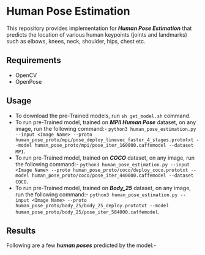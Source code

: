 # Human Pose Estimation

This repository provides implementation for ***Human Pose Estimation*** that predicts the location of various human keypoints (joints and landmarks) such as elbows, knees, neck, shoulder, hips, chest etc.

## Requirements
- OpenCV
- OpenPose

## Usage
- To download the pre-Trained models, run `sh get_model.sh` command.
- To run pre-Trained model, trained on ***MPII Human Pose*** dataset, on any image, run the following command:-
`python3 human_pose_estimation.py --input <Image Name> --proto human_pose_proto/mpi/pose_deploy_linevec_faster_4_stages.prototxt --model human_pose_proto/mpi/pose_iter_160000.caffemodel --dataset MPI`.
- To run pre-Trained model, trained on ***COCO*** dataset, on any image, run the following command:-
`python3 human_pose_estimation.py --input <Image Name> --proto human_pose_proto/coco/deploy_coco.prototxt --model human_pose_proto/coco/pose_iter_440000.caffemodel --dataset COCO`.
- To run pre-Trained model, trained on ***Body_25*** dataset, on any image, run the following command:-
`python3 human_pose_estimation.py --input <Image Name> --proto human_pose_proto/body_25/body_25_deploy.prototxt --model human_pose_proto/body_25/pose_iter_584000.caffemodel`.

## Results

Following are a few ***human poses*** predicted by the model:-
